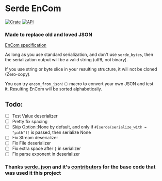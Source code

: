 # Serde EnCom

[![Crate](https://img.shields.io/crates/v/serde_encom.svg)](https://crates.io/crates/serde_encom)
[![API](https://docs.rs/serde_encom/badge.svg)](https://docs.rs/serde_encom)

### Made to replace old and loved JSON

[EnCom specification](https://github.com/RoDmitry/EnCom)

As long as you use standard serialization, and don't use `serde_bytes`, then the serialization output will be a valid string (utf8, not binary).

If you use string or byte slice in your resulting structure, it will not be cloned (Zero-copy).

You can try `encom_from_json!()` macro to convert your own JSON and test it. Resulting EnCom will be sorted alphabetically.

## Todo:
- [ ] Test Value deserializer
- [ ] Pretty fix spacing
- [ ] Skip Option::None by default, and only if `#[serde(serialize_with = "path")]` is passed, then serialize None
- [ ] Fix Stream deserializer
- [ ] Fix File deserializer
- [ ] Fix extra space after `}` in serializer
- [ ] Fix parse exponent in deserializer

### Thanks [serde_json](https://github.com/serde-rs/json) and it's [contributors](https://github.com/serde-rs/json/graphs/contributors) for the base code that was used it this project
